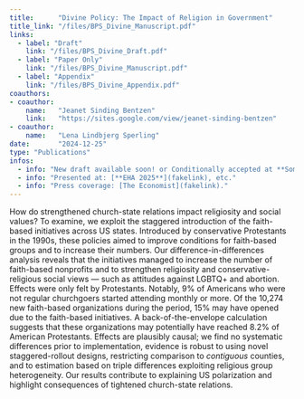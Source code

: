 ```yaml
---
title:      "Divine Policy: The Impact of Religion in Government"
title_link: "/files/BPS_Divine_Manuscript.pdf"
links:
  - label: "Draft"
    link: "/files/BPS_Divine_Draft.pdf"
  - label: "Paper Only"
    link: "/files/BPS_Divine_Manuscript.pdf"
  - label: "Appendix"
    link: "/files/BPS_Divine_Appendix.pdf"
coauthors:
- coauthor: 
    name:   "Jeanet Sinding Bentzen"
    link:   "https://sites.google.com/view/jeanet-sinding-bentzen"
- coauthor: 
    name:   "Lena Lindbjerg Sperling"
date:       "2024-12-25"
type: "Publications"
infos:
  - info: "New draft available soon! or Conditionally accepted at **Somewhere**."
  - info: "Presented at: [**EHA 2025**](fakelink), etc."
  - info: "Press coverage: [The Economist](fakelink)."
---
```


How do strengthened church-state relations impact religiosity and social values? To examine, we exploit the staggered introduction of the faith-based initiatives across US states. Introduced by conservative Protestants in the 1990s, these policies aimed to improve conditions for faith-based groups and to increase their numbers. Our difference-in-differences analysis reveals that the initiatives managed to increase the number of faith-based nonprofits and to strengthen religiosity and conservative-religious social views — such as attitudes against LGBTQ+ and abortion. Effects were only felt by Protestants. Notably, 9% of Americans who were not regular churchgoers started attending monthly or more. Of the 10,274 new faith-based organizations during the period, 15% may have opened due to the faith-based initiatives. A back-of-the-envelope calculation suggests that these organizations may potentially have reached 8.2% of American Protestants. Effects are plausibly causal; we find no systematic differences prior to implementation, evidence is robust to using novel staggered-rollout designs, restricting comparison to _contiguous_ counties, and to estimation based on triple differences exploiting religious group heterogeneity. Our results contribute to explaining US polarization and highlight consequences of tightened church-state relations.

